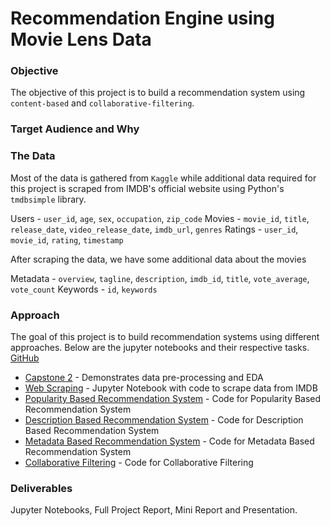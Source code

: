 # Recommendation Engine using Movie Lens Data

### Objective
The objective of this project is to build a recommendation system using `content-based` and `collaborative-filtering`. 


### Target Audience and Why


### The Data
Most of the data is gathered from `Kaggle` while additional data required for this project is scraped from IMDB's official website using Python's `tmdbsimple` library.

Users - `user_id`, `age`,	`sex`,	`occupation`,	`zip_code`
Movies - `movie_id`, `title`, `release_date`, `video_release_date`, `imdb_url`, `genres`
Ratings - `user_id`, `movie_id`, `rating`, `timestamp`

After scraping the data, we have some additional data about the movies

Metadata - `overview`, `tagline`, `description`, `imdb_id`, `title`, `vote_average`, `vote_count`
Keywords - `id`,	`keywords`

### Approach
The goal of this project is to build recommendation systems using different approaches. Below are the jupyter notebooks and their respective tasks. 
[GitHub](http://github.com)
- [Capstone 2](https://github.com/sankeerthankam/Data-Science/blob/master/Capstone%202/Capstone%202.ipynb) - Demonstrates data pre-processing and EDA
- [Web Scraping](https://github.com/sankeerthankam/Data-Science/blob/master/Capstone%202/Web%20Scraping.ipynb) - Jupyter Notebook with code to scrape data from IMDB
- [Popularity Based Recommendation System](https://github.com/sankeerthankam/Data-Science/blob/master/Capstone%202/Popularity%20Based%20Recommendation%20System.ipynb) - Code for Popularity Based Recommendation System 
- [Description Based Recommendation System](https://github.com/sankeerthankam/Data-Science/blob/master/Capstone%202/Description%20Based%20Recommendation%20System.ipynb) - Code for Description Based Recommendation System 
- [Metadata Based Recommendation System](https://github.com/sankeerthankam/Data-Science/blob/master/Capstone%202/Metadata%20Based%20Recommendation%20System.ipynb) - Code for Metadata Based Recommendation System 
- [Collaborative Filtering](https://github.com/sankeerthankam/Data-Science/blob/master/Capstone%202/Collaborative%20Filtering.ipynb) - Code for Collaborative Filtering 


### Deliverables
Jupyter Notebooks, Full Project Report, Mini Report and Presentation.
